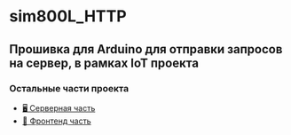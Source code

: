 # sim800L_HTTP

## Прошивка для Arduino для отправки запросов на сервер, в рамках IoT проекта

### Остальные части проекта

- [🖥️ Серверная часть](https://github.com/necrosskull/iot_backend)
- [📱 Фронтенд часть](https://github.com/necrosskull/iot_frontend)
 
